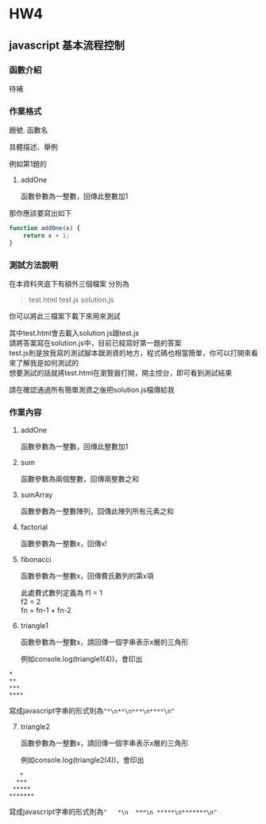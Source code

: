 # HW4

## javascript 基本流程控制

### 函數介紹
待補

### 作業格式

題號. 函數名

具體描述、舉例

例如第1題的

1. addOne

	函數參數為一整數，回傳此整數加1

那你應該要寫出如下
``` javascript
function addOne(x) {
	return x + 1;
}
```

### 測試方法說明
在本資料夾底下有額外三個檔案
分別為

> test.html
> test.js
> solution.js

你可以將此三檔案下載下來用來測試

其中test.html會去載入solution.js跟test.js  
請將答案寫在solution.js中，目前已經寫好第一題的答案  
test.js則是放我寫的測試腳本跟測資的地方，程式碼也相當簡單，你可以打開來看來了解我是如何測試的  
想要測試的話就將test.html在瀏覽器打開，開主控台，即可看到測試結果  

請在確認通過所有簡單測資之後把solution.js檔傳給我

### 作業內容

1. addOne

	函數參數為一整數，回傳此整數加1

2. sum

	函數參數為兩個整數，回傳兩整數之和

3. sumArray

	函數參數為一整數陣列，回傳此陣列所有元素之和

4. factorial

	函數參數為一整數x，回傳x!

5. fibonacci

	函數參數為一整數x，回傳費氏數列的第x項

	此處費式數列定義為
	f1 = 1  
	f2 = 2  
	fn = fn-1 + fn-2

6. triangle1

	函數參數為一整數x，請回傳一個字串表示x層的三角形

	例如console.log(triangle1(4))，會印出
	
```
*  
**  
***  
****  
```

寫成javascript字串的形式則為`"*\n**\n***\n****\n"`

7. triangle2
	
	函數參數為一整數x，請回傳一個字串表示x層的三角形

	例如console.log(triangle2(4))，會印出
	
```
   *
  ***
 *****
*******
```

寫成javascript字串的形式則為`"   *\n  ***\n *****\n*******\n"`
